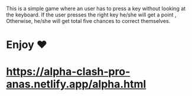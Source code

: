 This is a simple game where an user has to press a key without looking at the keyboard.
If the user presses the right key he/she will get a point , Otherwise, he/she will get total five chances to correct themselves.

# Enjoy ♥️

# https://alpha-clash-pro-anas.netlify.app/alpha.html
